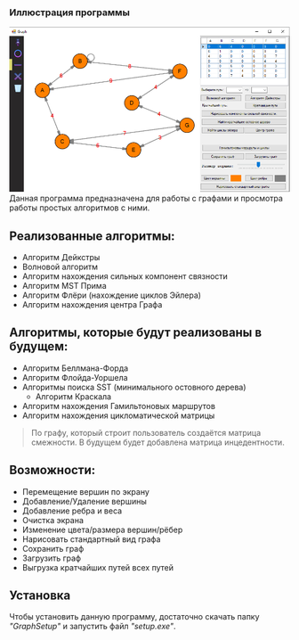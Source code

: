 ### Иллюстрация программы ###
![Иллюстрация к проекту](Graph/illustration.png)
Данная программа предназначена для работы с графами и просмотра работы простых алгоритмов с ними.
## Реализованные алгоритмы: ##
 - Алгоритм Дейкстры
 - Волновой алгоритм
 - Алгоритм нахождения сильных компонент связности
 - Алгоритм MST Прима
 - Алгоритм Флёри (нахождение циклов Эйлера)
 - Алгоритм нахождения центра Графа

## Алгоритмы, которые будут реализованы в будущем: ##
 - Алгоритм Беллмана-Форда
 - Алгоритм Флойда-Уоршела
 - Алгоритмы поиска SST (минимального остовного дерева) 
   * Алгоритм Краскала
 - Алгоритм нахождения Гамильтоновых маршрутов
 - Алгоритм нахождения цикломатической матрицы
 
>По графу, который строит пользователь создаётся матрица смежности. 
>В будущем будет добавлена матрица инцедентности.

## Возможности: ##
 - Перемещение вершин по экрану
 - Добавление/Удаление вершины
 - Добавление ребра и веса
 - Очистка экрана
 - Изменение цвета/размера вершин/рёбер
 - Нарисовать стандартный вид графа
 - Сохранить граф
 - Загрузить граф
 - Выгрузка кратчайших путей всех путей

## Установка ##
Чтобы установить данную программу, достаточно скачать папку *"GraphSetup"* и запустить файл *"setup.exe"*.

